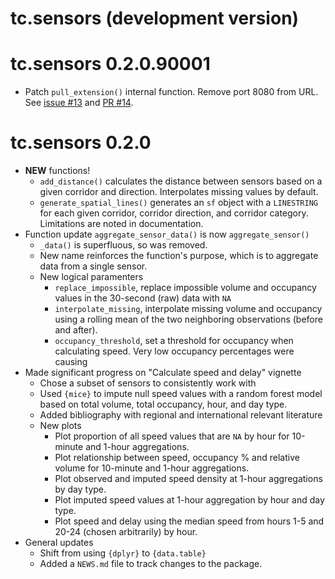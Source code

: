 # tc.sensors (development version)

# tc.sensors 0.2.0.90001

* Patch `pull_extension()` internal function. Remove port 8080 from URL. See [issue #13](https://github.com/Metropolitan-Council/tc.sensors/issues/13) and [PR #14](https://github.com/Metropolitan-Council/tc.sensors/pull/14).

# tc.sensors 0.2.0

* **NEW** functions!
  * `add_distance()` calculates the distance between sensors based on a given corridor and direction. Interpolates missing values by default.
  * `generate_spatial_lines()` generates an `sf` object with a `LINESTRING` for each given corridor, corridor direction, and corridor category. Limitations are noted in documentation.
* Function update `aggregate_sensor_data()` is now `aggregate_sensor()`
  * `_data()` is superfluous, so was removed. 
  * New name reinforces the function's purpose, which is to aggregate data from a single sensor.
  * New logical paramenters
    - `replace_impossible`, replace impossible volume and occupancy values in the 30-second (raw) data with `NA`
    - `interpolate_missing`, interpolate missing volume and occupancy using a rolling mean of the two neighboring observations (before and after).
    - `occupancy_threshold`, set a threshold for occupancy when calculating speed. Very low occupancy percentages were causing 
* Made significant progress on "Calculate speed and delay" vignette
  * Chose a subset of sensors to consistently work with
  * Used `{mice}` to impute null speed values with a random forest model based on total volume, total occupancy, hour, and day type. 
  * Added bibliography with regional and international relevant literature
  * New plots
    - Plot proportion of all speed values that are `NA` by hour for 10-minute and 1-hour aggregations.
    - Plot relationship between speed, occupancy % and relative volume for 10-minute and 1-hour aggregations.
    - Plot observed and imputed speed density at 1-hour aggregations by day type.
    - Plot imputed speed values at 1-hour aggregation by hour and day type.
    - Plot speed and delay using the median speed from hours 1-5 and 20-24 (chosen arbitrarily) by hour. 
* General updates
  * Shift from using `{dplyr}` to `{data.table}`
  * Added a `NEWS.md` file to track changes to the package.

